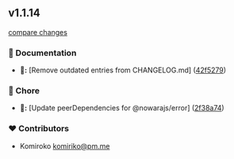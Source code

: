 
## v1.1.14

[compare changes](https://github.com/NowaraJS/singleton-manager/compare/v1.1.13...v1.1.14)

### 📖 Documentation

- **📖:** [Remove outdated entries from CHANGELOG.md] ([42f5279](https://github.com/NowaraJS/singleton-manager/commit/42f5279))

### 🦉 Chore

- **🦉:** [Update peerDependencies for @nowarajs/error] ([2f38a74](https://github.com/NowaraJS/singleton-manager/commit/2f38a74))

### ❤️ Contributors

- Komiroko <komiriko@pm.me>

